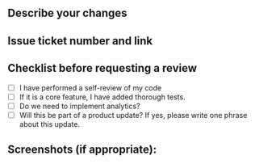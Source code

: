 ## Describe your changes

<!--- Describe your changes in detail BELOW -->
<!--- SHOW COMPLETED TASK WITH 
    - [x] taskdone1 
    - [x] taskdone2
    - [x] taskdone3
 -->


## Issue ticket number and link

<!--- Skip if unnecessary -->

## Checklist before requesting a review

<!--- Please describe in detail how you tested your changes. -->
<!--- Include details of your testing environment, and the tests you ran to -->
<!--- see how your change affects other areas of the code, etc. -->

- [ ] I have performed a self-review of my code
- [ ] If it is a core feature, I have added thorough tests.
- [ ] Do we need to implement analytics?
- [ ] Will this be part of a product update? If yes, please write one phrase about this update.

## Screenshots (if appropriate):

<!--- Skip if unnecessary -->
